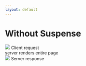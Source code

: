 ```yaml
---
layout: default
---
```

<h1 class="h1-small">Without Suspense</h1>

<div class="grid grid-cols-3 mt-12 gap-4">

<div v-click="1" class="flex flex-col items-center justify-center gap-8">
    <img class="w-full self-center max-w-none" src="/icons/multi/suspense-none.svg" />
    <span class="font-bold">Client request</span>
</div>

<div v-click="2" class="grid grid-rows-[1fr_1fr] h-[200px] ">
    <Icon name="Snail" size={18} strokeWidth={5} />
    <span class="text-center mt-4 ">server renders entire page</span>
</div>


<div v-click="3" class="flex flex-col items-center justify-center gap-8">
    <img class="w-full self-center max-w-none" src="/icons/multi/suspense-full.svg" />
    <span class="font-bold">Server response</span>
</div>


</div>

